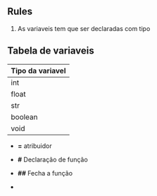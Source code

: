 ## Rules

1. As variaveis tem que ser declaradas com tipo

## Tabela de variaveis

| Tipo da variavel |
| ---------------- |
| int              |
| float            |
| str              |
| boolean          |
| void             |

- **=** atribuidor

- **#** Declaração de função

- **##** Fecha a função

- 
